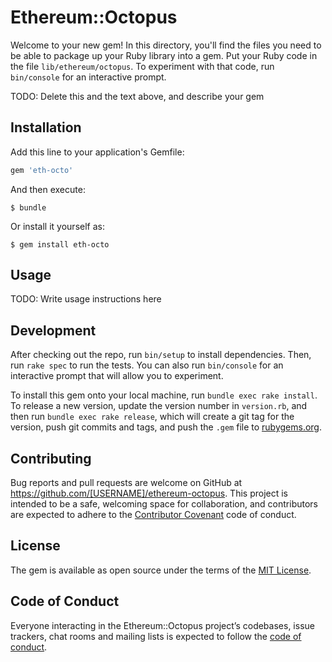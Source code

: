 # Ethereum::Octopus

Welcome to your new gem! In this directory, you'll find the files you need to be able to package up your Ruby library into a gem. Put your Ruby code in the file `lib/ethereum/octopus`. To experiment with that code, run `bin/console` for an interactive prompt.

TODO: Delete this and the text above, and describe your gem

## Installation

Add this line to your application's Gemfile:

```ruby
gem 'eth-octo'
```

And then execute:

    $ bundle

Or install it yourself as:

    $ gem install eth-octo

## Usage

TODO: Write usage instructions here

## Development

After checking out the repo, run `bin/setup` to install dependencies. Then, run `rake spec` to run the tests. You can also run `bin/console` for an interactive prompt that will allow you to experiment.

To install this gem onto your local machine, run `bundle exec rake install`. To release a new version, update the version number in `version.rb`, and then run `bundle exec rake release`, which will create a git tag for the version, push git commits and tags, and push the `.gem` file to [rubygems.org](https://rubygems.org).

## Contributing

Bug reports and pull requests are welcome on GitHub at https://github.com/[USERNAME]/ethereum-octopus. This project is intended to be a safe, welcoming space for collaboration, and contributors are expected to adhere to the [Contributor Covenant](http://contributor-covenant.org) code of conduct.

## License

The gem is available as open source under the terms of the [MIT License](https://opensource.org/licenses/MIT).

## Code of Conduct

Everyone interacting in the Ethereum::Octopus project’s codebases, issue trackers, chat rooms and mailing lists is expected to follow the [code of conduct](https://github.com/[USERNAME]/ethereum-octopus/blob/master/CODE_OF_CONDUCT.md).

